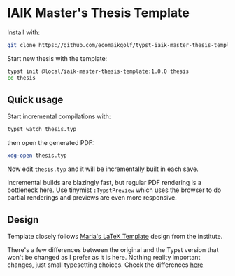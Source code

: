 # IAIK Master's Thesis Template

Install with:

```sh
git clone https://github.com/ecomaikgolf/typst-iaik-master-thesis-template ~/.local/share/typst/packages/local/iaik-master-thesis-template/
```

Start new thesis with the template:

```sh
typst init @local/iaik-master-thesis-template:1.0.0 thesis
cd thesis
```

## Quick usage

Start incremental compilations with:

```sh
typst watch thesis.typ
```

then open the generated PDF:

```sh
xdg-open thesis.typ
```

Now edit `thesis.typ` and it will be incrementally built in each save.

Incremental builds are blazingly fast, but regular PDF rendering is a
bottleneck here. Use tinymist `:TypstPreview` which uses the browser to do
partial renderings and previews are even more responsive.

## Design

Template closely follows [Maria's LaTeX
Template](https://extgit.iaik.tugraz.at/castle/student/templates/master-project/-/tree/main/thesis)
design from the institute.

There's a few differences between the original and the Typst version that won't
be changed as I prefer as it is here. Nothing reallty important changes, just
small typesetting choices. Check the differences
[here](https://github.com/ecomaikgolf/typst-iaik-master-thesis-template/issues?q=is%3Aissue+is%3Aopen+label%3Adiff)
